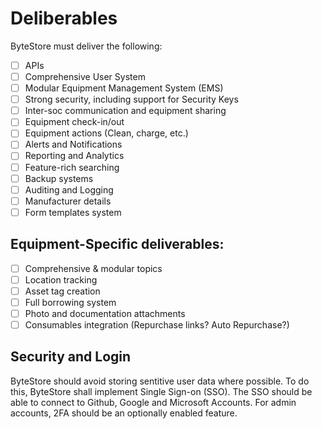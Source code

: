 # Deliberables

ByteStore must deliver the following:

- [ ] APIs
- [ ] Comprehensive User System
- [ ] Modular Equipment Management System (EMS)
- [ ] Strong security, including support for Security Keys
- [ ] Inter-soc communication and equipment sharing
- [ ] Equipment check-in/out
- [ ] Equipment actions (Clean, charge, etc.)
- [ ] Alerts and Notifications
- [ ] Reporting and Analytics
- [ ] Feature-rich searching
- [ ] Backup systems
- [ ] Auditing and Logging
- [ ] Manufacturer details
- [ ] Form templates system

## Equipment-Specific deliverables:
- [ ] Comprehensive & modular topics
- [ ] Location tracking
- [ ] Asset tag creation
- [ ] Full borrowing system
- [ ] Photo and documentation attachments
- [ ] Consumables integration (Repurchase links? Auto Repurchase?)

## Security and Login
ByteStore should avoid storing sentitive user data where possible.
To do this, ByteStore shall implement Single Sign-on (SSO).
The SSO should be able to connect to Github, Google and Microsoft Accounts.
For admin accounts, 2FA should be an optionally enabled feature.

